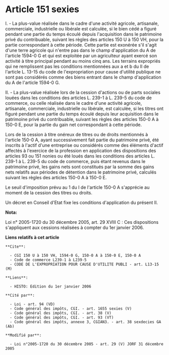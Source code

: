 # Article 151 sexies

I. - La plus-value réalisée dans le cadre d'une activité agricole, artisanale, commerciale, industrielle ou libérale est
calculée, si le bien cédé a figuré pendant une partie du temps écoulé depuis l'acquisition dans le patrimoine privé du
contribuable, suivant les règles des articles 150 U à 150 VH, pour la partie correspondant à cette période. Cette partie est
exonérée s'il s'agit d'une terre agricole qui n'entre pas dans le champ d'application du A de l'article 1594-0 G et qui est
exploitée par un agriculteur ayant exercé son activité à titre principal pendant au moins cinq ans. Les terrains expropriés
qui ne remplissent pas les conditions mentionnées aux a et b du II de l'article L. 13-15 du code de l'expropriation pour
cause d'utilité publique ne sont pas considérés comme des biens entrant dans le champ d'application du A de l'article 1594-0
G.

II. - La plus-value réalisée lors de la cession d'actions ou de parts sociales louées dans les conditions des articles L.
239-1 à L. 239-5 du code de commerce, ou celle réalisée dans le cadre d'une activité agricole, artisanale, commerciale,
industrielle ou libérale, est calculée, si les titres ont figuré pendant une partie du temps écoulé depuis leur acquisition
dans le patrimoine privé du contribuable, suivant les règles des articles 150-0 A à 150-0 E, pour la partie du gain net
correspondant à cette période.

Lors de la cession à titre onéreux de titres ou de droits mentionnés à l'article 150-0 A, ayant successivement fait partie du
patrimoine privé, été inscrits à l'actif d'une entreprise ou considérés comme des éléments d'actif affectés à l'exercice de
la profession en application des dispositions des articles 93 ou 151 nonies ou été loués dans les conditions des articles L.
239-1 à L. 239-5 du code de commerce, puis étant revenus dans le patrimoine privé, les gains nets sont constitués par la
somme des gains nets relatifs aux périodes de détention dans le patrimoine privé, calculés suivant les règles des articles
150-0 A à 150-0 E.

Le seuil d'imposition prévu au 1 du I de l'article 150-0 A s'apprécie au moment de la cession des titres ou droits.

Un décret en Conseil d'Etat fixe les conditions d'application du présent II.

**Nota:**

Loi n° 2005-1720 du 30 décembre 2005, art. 29 XVIII C : Ces dispositions s'appliquent aux cessions réalisées à compter du 1er
janvier 2006.

**Liens relatifs à cet article**

	**Cite**:

	  - CGI 150 U à 150 VH, 1594-0 G, 150-0 A à 150-0 E, 150-0 A
	  - Code de commerce L239-1 à L239-5
	  - CODE DE L'EXPROPRIATION POUR CAUSE D'UTILITE PUBLI - art. L13-15 (M)

	**Liens**:

	  - HISTO: Edition du 1er janvier 2006

	**Cité par**:

	  - Loi - art. 94 (VD)
	  - Code général des impôts, CGI. - art. 1655 sexies (V)
	  - Code général des impôts, CGI. - art. 38 (V)
	  - Code général des impôts, CGI. - art. 93 (VT)
	  - Code général des impôts, annexe 3, CGIAN3. - art. 38 sexdecies GA (Ab)

	**Modifié par**:

	  - Loi n°2005-1720 du 30 décembre 2005 - art. 29 (V) JORF 31 décembre 2005
